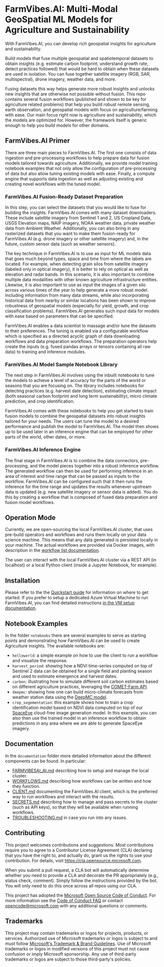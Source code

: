 # FarmVibes.AI: Multi-Modal GeoSpatial ML Models for Agriculture and Sustainability

With FarmVibes.AI, you can develop rich geospatial insights for agriculture and sustainability.

Build models that fuse multiple geospatial and spatiotemporal datasets to obtain insights (e.g.
estimate carbon footprint, understand growth rate, detect practices followed) that would be 
hard to obtain when these datasets are used in isolation. You can fuse together satellite imagery 
(RGB, SAR, multispectral), drone imagery, weather data, and more.

Fusing datasets this way helps generate more robust insights and unlocks new insights that are
otherwise not possible without fusion. This repo contains several fusion workflows (published and
shown to be key for agriculture related problems) that help you build robust remote sensing, earth
observation, and geospatial models with focus on agriculture/farming with ease. Our main focus right
now is agriculture and sustainability, which the models are optimized for. However, the framework itself is generic
enough to help you build models for other domains.

## FarmVibes.AI Primer

There are three main pieces to FarmVibes.AI. The first one consists of data ingestion and 
pre-processing workflows to help prepare data for fusion models tailored towards agriculture. 
Additionally, we provide model training notebook examples that not only allow the configuration 
of pre-processing of data but also allow tuning existing models with ease. Finally, a compute 
engine that supports data ingestion as well as adjusting existing and creating novel workflows 
with the tuned model.

### FarmVibes.AI Fusion-Ready Dataset Preparation

In this step, you can select the datasets that you would like to fuse for building the insights.
FarmVibes.AI comes with many dataset downloaders. These include satellite imagery from Sentinel 1
and 2, US Cropland Data, USGS Elevation maps, NAIP imagery, NOAA weather data, private weather data
from Ambient Weather. Additionally, you can also bring in any rasterized datasets that you
want to make them fusion-ready for FarmVibes.AI (e.g. drone imagery or other satellite imagery) and, in 
the future, custom sensor data (such as weather sensors).

The key technique in FarmVibes.AI is to use as input for ML models data that goes much beyond 
types, space and time from where the labels are located. For example, when detecting grain silos
from satellite imagery (labeled only in optical imagery), it is better to rely on optical as well as
elevation and radar bands. In this scenario, it is also important to combine multiple data modalities with other known agriculture infrastructure entities. Likewise, it is also
important to use as input the images of a given silo across various times of the year to help
generate a more robust model. Including information from many data streams, while also incorporating 
historical data from nearby or similar locations  has been shown to improve
robustness of geospatial models (especially for yield, growth, and crop classification problems).
FarmVibes.AI generates such input data for models with ease based on parameters that can be
specified.

FarmVibes.AI enables a data scientist to massage and/or tune the datasets to their preferences. The
tuning is enabled via a configurable workflow which is specified as a directed acyclic graph of data
downloading workflows and data preparation workflows. The preparation operators help create the
inputs (e.g. fused pandas arrays or tensors containing all raw data) to training and inference
modules.

### FarmVibes.AI Model Sample Notebook Library

The next step in FarmVibes.AI involves using the inbuilt notebooks to tune the models to achieve a
level of accuracy for the parts of the world or seasons that you are focusing on. The library
includes notebooks for  detecting practices (e.g. harvest date detection), estimating climate impact
(both seasonal carbon footprint and long term sustainability), micro climate prediction, and crop
identification. 

FarmVibes.AI comes with these notebooks to help you get started to train fusion models to combine 
the geospatial datasets into robust insights tailored for your needs. The users can tune the model to
 a desired performance and publish the model to FarmVibes.AI. The model then shows up to be used later in an inference engine that can be employed for other parts of the world, other dates, or more.

### FarmVibes.AI Inference Engine

The final stage in FarmVibes.AI is to combine the data connectors, pre-processing, and the model
pieces together into a robust inference workflow. The generated workflow can then be used for
performing inference in an area of interest and time range that can be passed as inputs to the
workflow. FarmVibes.AI can be configured such that it then runs the inference for the time range and
updates the results whenever upstream data is updated (e.g. new satellite imagery or sensor data is
added). You do this by creating a workflow that is composed of fused data preparation and fusion
model workflows.

## Operation Mode

Currently, we are open-sourcing the local FarmVibes.AI cluster, that uses pre-build operators and
workflows and runs them locally on your data science machine. This means that any data generated is
persisted locally in your machine. The actual workflows are provided via Docker images, with description
in the [workflow list documentation](./WORKFLOW_LIST.md).

The user can interact with the local FarmVibes.AI cluster via a REST API (in localhost) or a local
Python client (inside a Jupyter Notebook, for example).

## Installation

Please refer to the the [Quickstart guide](./QUICKSTART.md) for information on where to get started. If
you prefer to setup a dedicated Azure Virtual Machine to run FarmVibes.AI, you can find detailed
instructions [in the VM setup documentation](./documentation/VM-SETUP.md).

## Notebook Examples

In the folder `notebooks` there are several examples to serve as starting points and demonstrating
how FarmVibes.AI can be used to create Agriculture insights. The available notebooks are:

* `helloworld`: a simple example on how to use the client to run a workflow and visualize the
response. 
* `harvest_period`: showing how a NDVI time-series computed on top of Sentinel 2 data can
be obtained for a single field and planting season and used to estimate emergence and harvest dates.
* `carbon`: illustrating how to simulate different soil carbon estimates based on different
agriculture practices, leveraging the [COMET-Farm API](https://gitlab.com/comet-api/api-docs/-/tree/master/).
* `deepmc`: showing how one can build micro-climate forecasts from weather station data using the
[DeepMC model](https://spectrum.ieee.org/deepmc-weather-predicition). 
* `crop_segementation`: this
example shows how to train a crop identification model based on NDVI data computed on top of our
[SpaceEye](https://arxiv.org/abs/2106.08408) cloud-free image generation model. In this example, you 
can also then use the trained model in an inference workflow to obtain predictions in any area where 
we are able to generate SpaceEye imagery.

## Documentation

In the `documentation` folder more detailed information about the different components can be found.
In particular: 
* [FARMVIBESAI_AI.md](./documentation/FARMVIBESAI_AI.md) describing how to setup and
manage the local cluster. 
* [WORKFLOWS.md](./documentation/WORKFLOWS.md) describing how workflows
can be written and how they function.
* [CLIENT.md](./documentation/CLIENT.md) documenting the
FarmVibes.AI client, which is the preferred way to run workflows and interact with the results. 
* [SECRETS.md](./documentation/SECRETS.md) describing how to manage and pass secrets to the cluster
(such as API keys), so that they will be available when running workflows. 
* [TROUBLESHOOTING.md](./documentation/TROUBLESHOOTING.md) in case you run into any issues.

## Contributing

This project welcomes contributions and suggestions.  Most contributions require you to agree to a
Contributor License Agreement (CLA) declaring that you have the right to, and actually do, grant us
the rights to use your contribution. For details, visit https://cla.opensource.microsoft.com.

When you submit a pull request, a CLA bot will automatically determine whether you need to provide
a CLA and decorate the PR appropriately (e.g., status check, comment). Simply follow the instructions
provided by the bot. You will only need to do this once across all repos using our CLA.

This project has adopted the [Microsoft Open Source Code of Conduct](https://opensource.microsoft.com/codeofconduct/).
For more information see the [Code of Conduct FAQ](https://opensource.microsoft.com/codeofconduct/faq/) or
contact [opencode@microsoft.com](mailto:opencode@microsoft.com) with any additional questions or comments.

## Trademarks

This project may contain trademarks or logos for projects, products, or services. Authorized use of Microsoft 
trademarks or logos is subject to and must follow 
[Microsoft's Trademark & Brand Guidelines](https://www.microsoft.com/en-us/legal/intellectualproperty/trademarks/usage/general).
Use of Microsoft trademarks or logos in modified versions of this project must not cause confusion or imply Microsoft sponsorship.
Any use of third-party trademarks or logos are subject to those third-party's policies.
